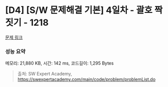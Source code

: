 # [D4] [S/W 문제해결 기본] 4일차 - 괄호 짝짓기 - 1218 

[문제 링크](https://swexpertacademy.com/main/code/problem/problemDetail.do?contestProbId=AV14eWb6AAkCFAYD) 

### 성능 요약

메모리: 21,880 KB, 시간: 142 ms, 코드길이: 1,295 Bytes



> 출처: SW Expert Academy, https://swexpertacademy.com/main/code/problem/problemList.do
